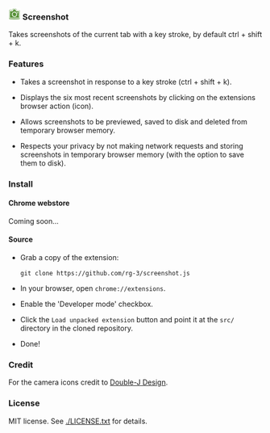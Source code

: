 ### ![logo](src/images/camera24.png) Screenshot

Takes screenshots of the current tab with a key stroke, by default
ctrl + shift + k.

### Features

* Takes a screenshot in response to a key stroke (ctrl + shift + k).

* Displays the six most recent screenshots by clicking on the extensions
  browser action (icon).

* Allows screenshots to be previewed, saved to disk and deleted from
  temporary browser memory.

* Respects your privacy by not making network requests and storing screenshots
  in temporary browser memory (with the option to save them to disk).

### Install

#### Chrome webstore

Coming soon...

#### Source

* Grab a copy of the extension:

      git clone https://github.com/rg-3/screenshot.js

* In your browser, open `chrome://extensions`.

* Enable the 'Developer mode' checkbox.

* Click the `Load unpacked extension` button and point it at the `src/`
  directory in the cloned repository.

* Done!

### Credit

For the camera icons credit to [Double-J Design](http://www.iconarchive.com/artist/double-j-design.html).

### License

MIT license. See [./LICENSE.txt](./LICENSE.txt) for details.
